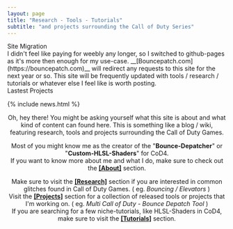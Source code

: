 ```yaml
---
layout: page
title: "Research - Tools - Tutorials"
subtitle: "and projects surrounding the Call of Duty Series"
---
```


<div class="content-title padding-bottom-15">
	Site Migration
</div>
I didn't feel like paying for weebly any longer, so I switched to github-pages as it's more then enough for my use-case.
__[Bouncepatch.com](https://bouncepatch.com)__ will redirect any requests to this site for the next year or so. This site will be frequently updated with tools / research / tutorials or whatever else I feel like is worth posting.

<div class="padding-1l" align="center"> <div class="seperator-100p"></div></div><div class="padding-1l"></div>

<div class="content-title padding-bottom-15">
	Lastest Projects
</div>

{% include news.html  %}

<div class="padding-1l"></div>
<div align="center"><div class="seperator-75p"></div></div>
<div class="padding-1l"></div>


<div align="center" markdown="1">
Oh, hey there! You might be asking yourself what this site is about and what kind of content can found here.   
This is something like a blog / wiki, featuring research, tools and projects surrounding the Call of Duty Games.  

<div class="padding-2l"></div>

Most of you might know me as the creator of the "__Bounce-Depatcher__" or "__Custom-HLSL-Shaders__" for CoD4.  
If you want to know more about me and what I do, make sure to check out the __[[About]](/about)__ section.

<div class="padding-2l"></div>

Make sure to visit the __[[Research]](/research)__ section if you are interested in common glitches found in Call of Duty Games. ( eg. _Bouncing / Elevators_ )  
Visit the __[[Projects]](/projects)__ section for a collection of released tools or projects that I'm working on. ( eg. _Multi Call of Duty - Bounce Depatch Tool_ )  
If you are searching for a few niche-tutorials, like HLSL-Shaders in CoD4, make sure to visit the __[[Tutorials]](/tutorials)__ section.
</div>